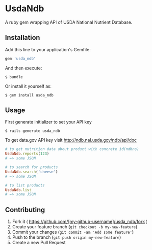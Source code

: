 # UsdaNdb

A ruby gem wrapping API of USDA National Nutrient Database.

## Installation

Add this line to your application's Gemfile:

```ruby
gem 'usda_ndb'
```

And then execute:

    $ bundle

Or install it yourself as:

    $ gem install usda_ndb

## Usage

First generate initializer to set your API key

    $ rails generate usda_ndb

To get data.gov API key visit http://ndb.nal.usda.gov/ndb/api/doc

```ruby
# to get nutrition data about product with concrete id(ndbno)
UsdaNdb.reports(123)
# => some JSON

# to search for products
UsdaNdb.search('cheese')
# => some JSON

# to list products
UsdaNdb.list
# => some JSON
```

## Contributing

1. Fork it ( https://github.com/[my-github-username]/usda_ndb/fork )
2. Create your feature branch (`git checkout -b my-new-feature`)
3. Commit your changes (`git commit -am 'Add some feature'`)
4. Push to the branch (`git push origin my-new-feature`)
5. Create a new Pull Request
